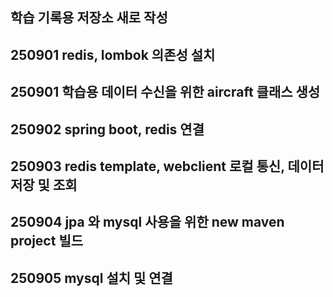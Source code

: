 ## 학습 기록용 저장소 새로 작성
## 250901 redis, lombok 의존성 설치
## 250901 학습용 데이터 수신을 위한 aircraft 클래스 생성
## 250902 spring boot, redis 연결
## 250903 redis template, webclient 로컬 통신, 데이터 저장 및 조회
## 250904 jpa 와 mysql 사용을 위한 new maven project 빌드
## 250905 mysql 설치 및 연결
